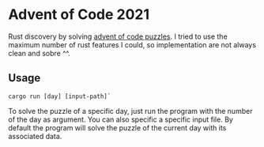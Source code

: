 # Advent of Code 2021

Rust discovery by solving [advent of code puzzles](https://adventofcode.com/2021).
I tried to use the maximum number of rust features I could, so implementation are not always clean and sobre ^^.

## Usage

```
cargo run [day] [input-path]`
```

To solve the puzzle of a specific day, just run the program with the number of the day as argument. You can also specific a specific input file. By default the program will solve the puzzle of the current day with its associated data.

